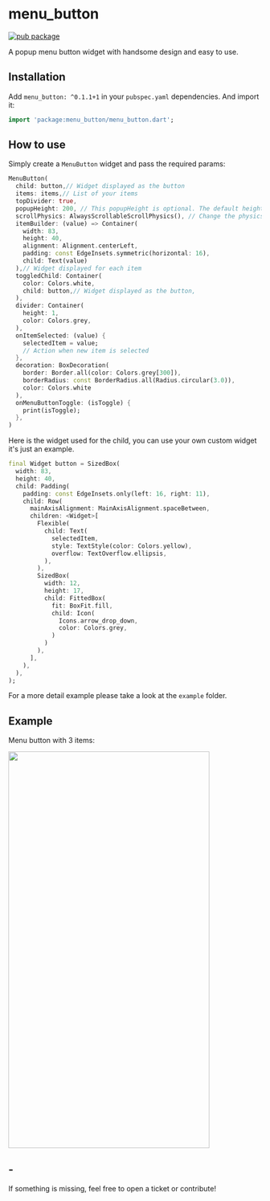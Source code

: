 # menu_button

[![pub package](https://img.shields.io/pub/v/menu_button.svg?style=for-the-badge&color=blue)](https://pub.dartlang.org/packages/menu_button)

A popup menu button widget with handsome design and easy to use.

## Installation

Add `menu_button: ^0.1.1+1` in your `pubspec.yaml` dependencies. And import it:

```dart
import 'package:menu_button/menu_button.dart';
```

## How to use

Simply create a `MenuButton` widget and pass the required params:

```dart
MenuButton(
  child: button,// Widget displayed as the button
  items: items,// List of your items
  topDivider: true,
  popupHeight: 200, // This popupHeight is optional. The default height is the size of items
  scrollPhysics: AlwaysScrollableScrollPhysics(), // Change the physics of opened menu (example: you can remove or add scroll to menu)
  itemBuilder: (value) => Container(
    width: 83,
    height: 40,
    alignment: Alignment.centerLeft,
    padding: const EdgeInsets.symmetric(horizontal: 16),
    child: Text(value)
  ),// Widget displayed for each item
  toggledChild: Container(
    color: Colors.white,
    child: button,// Widget displayed as the button,
  ),
  divider: Container(
    height: 1,
    color: Colors.grey,
  ),
  onItemSelected: (value) {
    selectedItem = value;
    // Action when new item is selected
  },
  decoration: BoxDecoration(
    border: Border.all(color: Colors.grey[300]),
    borderRadius: const BorderRadius.all(Radius.circular(3.0)),
    color: Colors.white
  ),
  onMenuButtonToggle: (isToggle) {
    print(isToggle);
  },
)
```

Here is the widget used for the child, you can use your own custom widget it's just an example.

```dart
final Widget button = SizedBox(
  width: 83,
  height: 40,
  child: Padding(
    padding: const EdgeInsets.only(left: 16, right: 11),
    child: Row(
      mainAxisAlignment: MainAxisAlignment.spaceBetween,
      children: <Widget>[
        Flexible(
          child: Text(
            selectedItem,
            style: TextStyle(color: Colors.yellow),
            overflow: TextOverflow.ellipsis,
          ),
        ),
        SizedBox(
          width: 12,
          height: 17,
          child: FittedBox(
            fit: BoxFit.fill,
            child: Icon(
              Icons.arrow_drop_down,
              color: Colors.grey,
            )
          )
        ),
      ],
    ),
  ),
);
```

For a more detail example please take a look at the `example` folder.

## Example

Menu button with 3 items:

<img src="https://raw.githubusercontent.com/huextrat/menu_button/master/example/example.gif" width="400" height="790">

## -

If something is missing, feel free to open a ticket or contribute!
